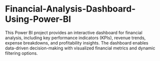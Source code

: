 # Financial-Analysis-Dashboard-Using-Power-BI
This Power BI project provides an interactive dashboard for financial analysis, including key performance indicators (KPIs), revenue trends, expense breakdowns, and profitability insights. The dashboard enables data-driven decision-making with visualized financial metrics and dynamic filtering options.
